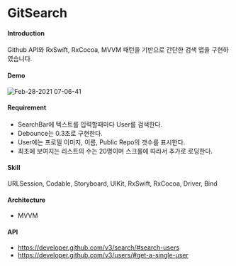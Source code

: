 # GitSearch


#### Introduction  
Github API와 RxSwift, RxCocoa, MVVM 패턴을 기반으로 간단한 검색 앱을 구현하였습니다. 

#### Demo
![Feb-28-2021 07-06-41](https://user-images.githubusercontent.com/60660894/109401721-9280cc80-7993-11eb-9168-2ebb199e425b.gif)

#### Requirement 
- SearchBar에 텍스트를 입력할때마다 User를 검색한다. 
- Debounce는 0.3초로 구현한다. 
- User에는 프로필 이미지, 이름, Public Repo의 갯수를 표시한다.
- 최초에 보여지는 리스트의 수는 20명이며 스크롤에 따라서 추가로 로딩한다. 

#### Skill
URLSession, Codable, Storyboard, UIKit, RxSwift, RxCocoa, Driver, Bind

#### Architecture
- MVVM 

#### API 
- https://developer.github.com/v3/search/#search-users
- https://developer.github.com/v3/users/#get-a-single-user

